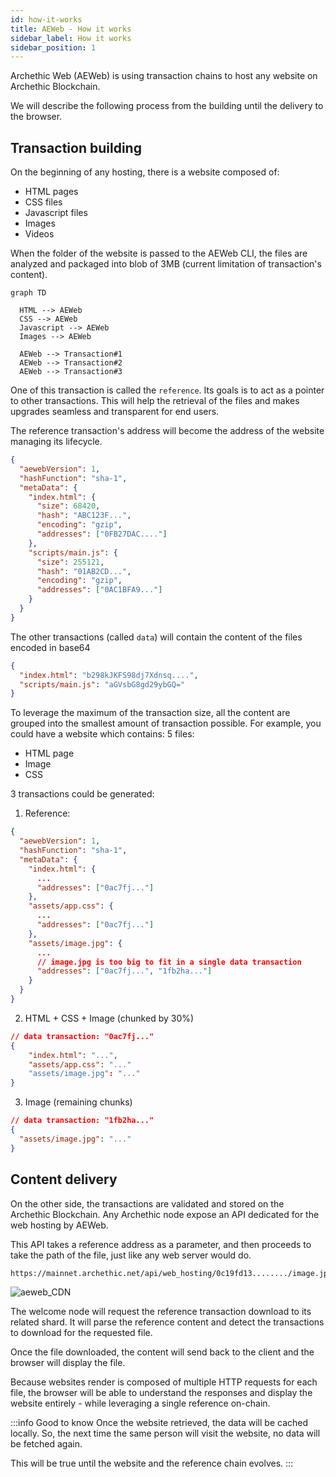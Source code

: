 ```yaml
---
id: how-it-works
title: AEWeb - How it works
sidebar_label: How it works
sidebar_position: 1
---
```


Archethic Web (AEWeb) is using transaction chains to host any website on Archethic Blockchain.

We will describe the following process from the building until the delivery to the browser.

## Transaction building

On the beginning of any hosting, there is a website composed of:

- HTML pages
- CSS files
- Javascript files
- Images
- Videos

When the folder of the website is passed to the AEWeb CLI, the files are analyzed and packaged into blob of 3MB (current limitation of transaction's content).

```mermaid
graph TD

  HTML --> AEWeb
  CSS --> AEWeb
  Javascript --> AEWeb
  Images --> AEWeb

  AEWeb --> Transaction#1
  AEWeb --> Transaction#2
  AEWeb --> Transaction#3

```

One of this transaction is called the `reference`. Its goals is to act as a pointer to other transactions. This will help the retrieval of the files and makes upgrades seamless and transparent for end users.

The reference transaction's address will become the address of the website managing its lifecycle.

```json
{
  "aewebVersion": 1,
  "hashFunction": "sha-1",
  "metaData": {
    "index.html": {
      "size": 68420,
      "hash": "ABC123F...",
      "encoding": "gzip",
      "addresses": ["0FB27DAC...."]
    },
    "scripts/main.js": {
      "size": 255121,
      "hash": "01AB2CD...",
      "encoding": "gzip",
      "addresses": ["0AC1BFA9..."]
    } 
  }
}
```

The other transactions (called `data`) will contain the content of the files encoded in base64

```json
{
  "index.html": "b298kJKFS98dj7Xdnsq....", 
  "scripts/main.js": "aGVsbG8gd29ybGQ=" 
}
```

To leverage the maximum of the transaction size, all the content are grouped into the smallest amount of transaction possible.
For example, you could have a website which contains: 5 files:

- HTML page
- Image
- CSS

3 transactions could be generated:

1. Reference:

```json
{
  "aewebVersion": 1,
  "hashFunction": "sha-1",
  "metaData": {
    "index.html": {
      ...
      "addresses": ["0ac7fj..."]
    },
    "assets/app.css": {
      ...
      "addresses": ["0ac7fj..."]
    },
    "assets/image.jpg": {
      ...
      // image.jpg is too big to fit in a single data transaction
      "addresses": ["0ac7fj...", "1fb2ha..."] 
    }
  }
}
```

2. HTML + CSS + Image (chunked by 30%)

```json 
// data transaction: "0ac7fj..."
{
    "index.html": "...",
    "assets/app.css": "..."
    "assets/image.jpg": "..."
}
```

3. Image (remaining chunks)

```json
// data transaction: "1fb2ha..."
{
  "assets/image.jpg": "..."
}
```

## Content delivery

On the other side, the transactions are validated and stored on the Archethic Blockchain.
Any Archethic node expose an API dedicated for the web hosting by AEWeb.

This API takes a reference address as a parameter, and then proceeds to take the path of the file, just like any web server would do.

```sh
https://mainnet.archethic.net/api/web_hosting/0c19fd13......../image.jpg
```

![aeweb_CDN](/img/aeweb_CDN.svg)

The welcome node will request the reference transaction download to its related shard.
It will parse the reference content and detect the transactions to download for the requested file.

Once the file downloaded, the content will send back to the client and the browser will display the file.

Because websites render is composed of multiple HTTP requests for each file, the browser will be able to understand the responses and display the website entirely - while leveraging a single reference on-chain.

:::info Good to know
Once the website retrieved, the data will be cached locally. So, the next time the same person will visit the website, no data will be fetched again.

This will be true until the website and the reference chain evolves.
:::
